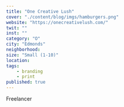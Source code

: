 ```yaml
---
title: "One Creative Lush"
cover: "./content/blog/imgs/hamburgers.png"
website: "https://onecreativelush.com/"
twit: ""
inst: ""
category: "O"
city: "Edmonds"
neighborhood:
size: "Small (1-10)"
location: 
tags:
    - branding
    - print
published: true
---
```


Freelancer

